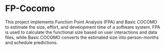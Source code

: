 # FP-Cocomo
This project implements Function Point Analysis (FPA) and Basic COCOMO to estimate the size, effort, and development time of a software system. FPA is used to calculate the functional size based on user interactions and data files, while Basic COCOMO converts the estimated size into person-months and schedule predictions. 
